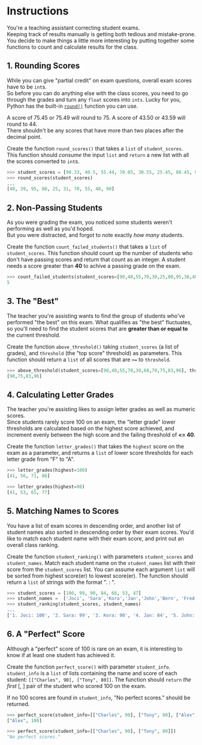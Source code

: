 # Instructions

You're a teaching assistant correcting student exams.  
Keeping track of results manually is getting both tedious and mistake-prone.  
You decide to make things a little more interesting by putting together some functions to count and calculate results for the class.

## 1. Rounding Scores

While you can give "partial credit" on exam questions, overall exam scores have to be `int`s.  
So before you can do anything else with the class scores, you need to go through the grades and turn any `float` scores into `ints`.  Lucky for you, Python has the built-in [`round()`][round] function you can use.

A score of 75.45 or 75.49 will round to 75.  A score of 43.50 or 43.59 will round to 44.  
There shouldn't be any scores that have more than two places after the decimal point.

Create the function `round_scores()` that takes a `list` of `student_scores`.  
This function should _consume_ the input `list` and `return` a new list with all the scores converted to `int`s.

```python
>>> student_scores = [90.33, 40.5, 55.44, 70.05, 30.55, 25.45, 80.45, 95.3, 38.7, 40.3]
>>> round_scores(student_scores)
...
[40, 39, 95, 80, 25, 31, 70, 55, 40, 90]
```

## 2. Non-Passing Students

As you were grading the exam, you noticed some students weren't performing as well as you'd hoped.  
But you were distracted, and forgot to note exactly _how many_ students.

Create the function `count_failed_students()` that takes a `list` of `student_scores`. This function should count up the number of students who don't have passing scores and return that count as an integer. A student needs a score greater than **40** to achive a passing grade on the exam.

```python
>>> count_failed_students(student_scores=[90,40,55,70,30,25,80,95,38,40])
5
```

## 3. The "Best"

The teacher you're assisting wants to find the group of students who've performed "the best" on this exam. What qualifies as "the best" fluctuates, so you'll need to find the student scores that are **greater than or equal to** the current threshold.

Create the function `above_threshold()` taking `student_scores` (a list of grades), and `threshold` (the "top score" threshold) as parameters.  This function should return a `list` of all scores that are `>=` to `threshold`.

```python
>>> above_threshold(student_scores=[90,40,55,70,30,68,70,75,83,96], threshold=75)
[90,75,83,96]
```

## 4. Calculating Letter Grades

The teacher you're assisting likes to assign letter grades as well as mumeric scores.  
Since students rarely score 100 on an exam, the "letter grade" lower thresholds are calculated based on the highest score achieved, and increment evenly between the high score and the failing threshold of **<= 40**.

Create the function `letter_grades()` that takes the `highest` score on the exam as a parameter, and returns a `list` of lower score thresholds for each letter grade from "F" to "A".

```python
>>> letter_grades(highest=100)
[41, 56, 71, 86]

>>> letter_grades(highest=88)
[41, 53, 65, 77]
```


## 5. Matching Names to Scores

You have a list of exam scores in descending order, and another list of student names also sorted in descending order by their exam scores.  You'd like to match each student name with their exam score, and print out an overall class ranking.

Create the function `student_ranking()` with parameters `student_scores` and `student_names`.  Match each student name on the `student_names` list with their score from the `student_scores` list.  You can assume each argument `list` will be sorted from highest score(er) to lowest score(er).  The function should return a `list` of strings with the format "<rank>. <student name> : <student score>".


```python
>>> student_scores = [100, 99, 90, 84, 66, 53, 47]
>>> student_names =  ['Joci', 'Sara','Kora','Jan','John','Bern', 'Fred']
>>> student_ranking(student_scores, student_names)
...
['1. Joci: 100', '2. Sara: 99', '3. Kora: 90', '4. Jan: 84', '5. John: 66', '6. Bern: 53', '7. Fred: 47']
```

## 6. A "Perfect" Score

Although a "perfect" score of 100 is rare on an exam, it is interesting to know if at least one student has achieved it.

Create the function `perfect_score()` with parameter `student_info`.
`student_info` is a `list` of lists containing the name and score of each student: `[["Charles", 90], ["Tony", 80]]`.
The function should `return` _the first_ [<name>, <score>] pair of the student who scored 100 on the exam.

 If no 100 scores are found in `student_info`, "No perfect scores." should be returned.

```python
>>> perfect_score(student_info=[["Charles", 90], ["Tony", 80], ["Alex", 100]])
["Alex", 100]

>>> perfect_score(student_info=[["Charles", 90], ["Tony", 80]])
"No perfect scores."
```

[round]: https://docs.python.org/3/library/functions.html#round
